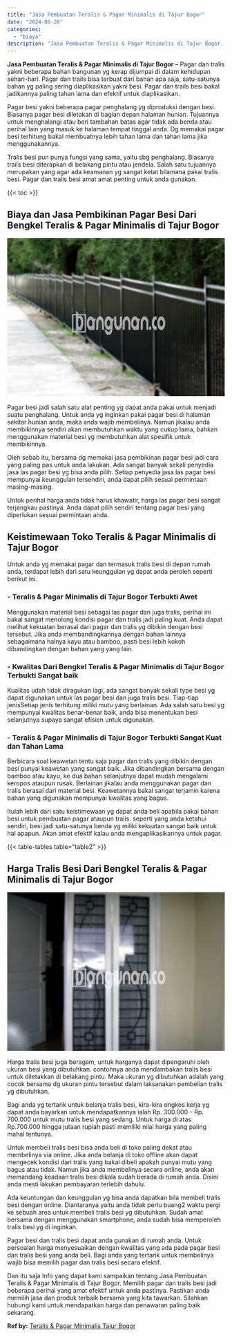 ```yaml
---
title: "Jasa Pembuatan Teralis & Pagar Minimalis di Tajur Bogor"
date: "2024-06-26"
categories: 
  - "biaya"
description: "Jasa Pembuatan Teralis & Pagar Minimalis di Tajur Bogor. Dan itu saja Info yang dapat kami sampaikan tentang Jasa Pembuatan Teralis & Pagar Minimalis di Taju..."
---
```


**Jasa Pembuatan Teralis & Pagar Minimalis di Tajur Bogor** – Pagar dan tralis yakni beberapa bahan bangunan yg kerap dijumpai di dalam kehidupan sehari-hari. Pagar dan trails bisa terbuat dari bahan apa saja, satu-satunya bahan yg paling sering diaplikasikan yakni besi. Pagar dan trails besi bakal jadikannya paling tahan lama dan efektif untuk diaplikasikan.

Pagar besi yakni beberapa pagar penghalang yg diproduksi dengan besi. Biasanya pagar besi diletakan di bagian depan halaman hunian. Tujuannya untuk menghalangi atau beri tambahan batas agar tidak ada benda atau perihal lain yang masuk ke halaman tempat tinggal anda. Dg memakai pagar besi terhitung bakal membuatnya lebih tahan lama dan tahan lama jika menggunakannya.

Tralis besi pun punya fungsi yang sama, yaitu sbg penghalang. Biasanya trails besi diterapkan di belakang pintu atau jendela. Salah satu tujuannya merupakan yang agar ada keamanan yg sangat ketat bilamana pakai tralis besi. Pagar dan tralis besi amat amat penting untuk anda gunakan.

{{< toc >}}

## Biaya dan Jasa Pembikinan Pagar Besi Dari Bengkel Teralis & Pagar Minimalis di Tajur Bogor

![Jasa Pembuatan Teralis & Pagar Minimalis di Tajur Bogor](/images/pagar-minimalis-murah-64.png)

Pagar besi jadi salah satu alat penting yg dapat anda pakai untuk menjadi suatu penghalang. Untuk anda yg inginkan pakai pagar besi di halaman sekitar hunian anda, maka anda wajib membelinya. Namun jikalau anda membikinnya sendiri akan membutuhkan waktu yang cukup lama, bahkan menggunakan material besi yg membutuhkan alat spesifik untuk membikinnya.

Oleh sebab itu, bersama dg memakai jasa pembikinan pagar besi jadi cara yang paling pas untuk anda lakukan. Ada sangat banyak sekali penyedia jasa las pagar besi yg bisa anda pilih. Setiap penyedia jasa las pagar besi mempunyai keunggulan tersendiri, anda dapat pilih sesuai permintaan masing-masing.

Untuk perihal harga anda tidak harus khawatir, harga las pagar besi sangat terjangkau pastinya. Anda dapat pilih sendiri tentang pagar besi yang diperlukan sesuai permintaan anda.

## Keistimewaan Toko Teralis & Pagar Minimalis di Tajur Bogor

Untuk anda yg memakai pagar dan termasuk tralis besi di depan rumah anda, terdapat lebih dari satu keunggulan yg dapat anda peroleh seperti berikut ini.

### \- Teralis & Pagar Minimalis di Tajur Bogor Terbukti Awet

Menggunakan material besi sebagai las pagar dan juga tralis, perihal ini bakal sangat menolong kondisi pagar dan tralis jadi paling kuat. Anda dapat melihat kekuatan berasal dari pagar dan tralis yg dibikin dengan besi tersebut. Jika anda membandingkannya dengan bahan lainnya sebagaimana halnya kayu atau bamboo, pasti besi lebih kokoh dibandingkan dengan bahan yang yang lain.

### \- Kwalitas Dari Bengkel Teralis & Pagar Minimalis di Tajur Bogor Terbukti Sangat baik

Kualitas udah tidak diragukan lagi, ada sangat banyak sekali type besi yg dapat digunakan untuk las pagar besi dan juga tralis besi. Tiap-tiap jenisSetiap jenis terhitung miliki mutu yang berlainan. Ada salah satu besi yg mempunyai kwalitas benar-benar baik, anda bisa menentukan besi selanjutnya supaya sangat efisien untuk digunakan.

### \- Teralis & Pagar Minimalis di Tajur Bogor Terbukti Sangat Kuat dan Tahan Lama

Berbicara soal keawetan tentu saja pagar dan tralis yang dibikin dengan besi punyai keawetan yang sangat baik. Jika dibandingkan bersama dengan bamboo atau kayu, ke dua bahan selanjutnya dapat mudah mengalami keropos ataupun rusak. Berlainan jikalau anda menggunakan pagar dan tralis berasal dari material besi. Keawetannya bakal sangat terjamin karena bahan yang digunakan mempunyai kwalitas yang bagus.

Itulah lebih dari satu keistimewaan yg dapat anda beli apabila pakai bahan besi untuk pembuatan pagar ataupun tralis. seperti yang anda ketahui sendiri, besi jadi satu-satunya benda yg miliki kekuatan sangat baik untuk hal apapun. Akan amat efektif kalau anda mengaplikasikannya untuk pagar.

{{< table-tables table="table2" >}}

## Harga Tralis Besi Dari Bengkel Teralis & Pagar Minimalis di Tajur Bogor

![Jasa Pembuatan Teralis & Pagar Minimalis di Tajur Bogor](/images/teralis-minimalis-murah-03.png)

Harga tralis besi juga beragam, untuk harganya dapat dipengaruhi oleh ukuran besi yang dibutuhkan. contohnya anda mendambakan tralis besi untuk diletakkan di belakang pintu. Maka ukuran yg dibutuhkan adalah yang cocok bersama dg ukuran pintu tersebut dalam laksanakan pembelian tralis yg dibutuhkan.

Bagi anda yg tertarik untuk belanja tralis besi, kira-kira ongkos kerja yg dapat anda bayarkan untuk mendapatkannya ialah Rp. 300.000 – Rp. 700.000 untuk mutu tralis besi yang sedang. Untuk harga di atas Rp.700.000 hingga jutaan rupiah pasti memiliki nilai harga yang paling mahal tentunya.

Untuk membeli tralis besi bisa anda beli di toko paling dekat atau membelinya via online. Jika anda belanja di toko offline akan dapat mengecek kondisi dari tralis yang bakal dibeli apakah punyai mutu yang bagus atau tidak. Namun jika anda membelinya secara online, anda akan memandang keadaan tralis besi dikala sudah berada di rumah anda. Disini anda mesti lakukan pembayaran terlebih dahulu.

Ada keuntungan dan keunggulan yg bisa anda dapatkan bila membeli tralis besi dengan online. Diantaranya yaitu anda tidak perlu buang2 waktu pergi ke sebuah area untuk membeli tralis besi yg dibutuhkan. Sudah amat bersama dengan menggunakan smartphone, anda sudah bisa memperoleh tralis besi yg di inginkan.

Pagar besi dan tralis besi dapat anda gunakan di rumah anda. Untuk persoalan harga menyesuaikan dengan kwalitas yang ada pada pagar besi dan tralis besi yang anda beli. Bagi anda yang tertarik untuk membelinya wajib bisa memilih pagar dan tralis besi secara efektif.

Dan itu saja Info yang dapat kami sampaikan tentang Jasa Pembuatan Teralis & Pagar Minimalis di Tajur Bogor. Memilih pagar dan tralis besi jadi beberapa perihal yang amat efektif untuk anda pastinya. Pastikan anda memilih jasa dan produk terbaik bersama yang kita tawarkan. Silahkan hubungi kami untuk mendapatkan harga dan penawaran paling baik sekarang.

**Ref by:** [Teralis & Pagar Minimalis Tajur Bogor](https://id.wikipedia.org/wiki/Teralis)
